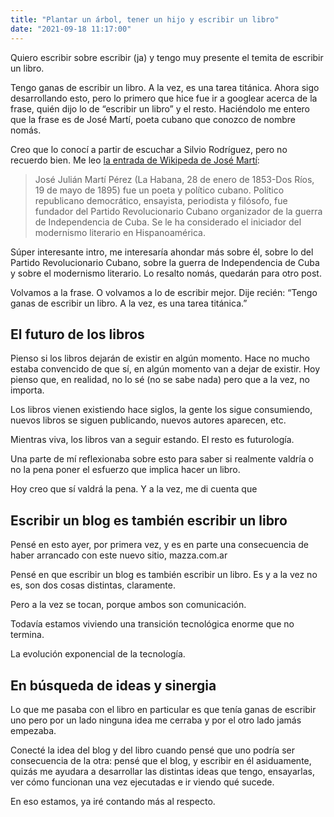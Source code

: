 ```yaml
---
title: "Plantar un árbol, tener un hijo y escribir un libro"
date: "2021-09-18 11:17:00"
---
```


Quiero escribir sobre escribir (ja) y tengo muy presente el temita de escribir un libro.

Tengo ganas de escribir un libro. A la vez, es una tarea titánica. Ahora sigo desarrollando esto, pero lo primero que hice fue ir a googlear acerca de la frase, quién dijo lo de “escribir un libro” y el resto. Haciéndolo me entero que la frase es de José Martí, poeta cubano que conozco de nombre nomás.

Creo que lo conocí a partir de escuchar a Silvio Rodríguez, pero no recuerdo bien. Me leo [la entrada de Wikipeda de José Martí](https://es.m.wikipedia.org/wiki/Jos%C3%A9_Mart%C3%AD):

> José Julián Martí Pérez (La Habana, 28 de enero de 1853-Dos Ríos, 19 de mayo de 1895) fue un poeta y político cubano. Político republicano democrático, ensayista, periodista y filósofo, fue fundador del Partido Revolucionario Cubano organizador de la guerra de Independencia de Cuba. Se le ha considerado el iniciador del modernismo literario en Hispanoamérica.

Súper interesante intro, me interesaría ahondar más sobre él, sobre lo del Partido Revolucionario Cubano, sobre la guerra de Independencia de Cuba y sobre el modernismo literario. Lo resalto nomás, quedarán para otro post.

Volvamos a la frase. O volvamos a lo de escribir mejor. Dije recién: “Tengo ganas de escribir un libro. A la vez, es una tarea titánica.”

## El futuro de los libros

Pienso si los libros dejarán de existir en algún momento. Hace no mucho estaba convencido de que sí, en algún momento van a dejar de existir. Hoy pienso que, en realidad, no lo sé (no se sabe nada) pero que a la vez, no importa.

Los libros vienen existiendo hace siglos, la gente los sigue consumiendo, nuevos libros se siguen publicando, nuevos autores aparecen, etc.

Mientras viva, los libros van a seguir estando. El resto es futurología.

Una parte de mí reflexionaba sobre esto para saber si realmente valdría o no la pena poner el esfuerzo que implica hacer un libro.

Hoy creo que sí valdrá la pena. Y a la vez, me di cuenta que

## Escribir un blog es también escribir un libro

Pensé en esto ayer, por primera vez, y es en parte una consecuencia de haber arrancado con este nuevo sitio, mazza.com.ar

Pensé en que escribir un blog es también escribir un libro. Es y a la vez no es, son dos cosas distintas, claramente.

Pero a la vez se tocan, porque ambos son comunicación.

Todavía estamos viviendo una transición tecnológica enorme que no termina.

La evolución exponencial de la tecnología.

## En búsqueda de ideas y sinergia

Lo que me pasaba con el libro en particular es que tenía ganas de escribir uno pero por un lado ninguna idea me cerraba y por el otro lado jamás empezaba.

Conecté la idea del blog y del libro cuando pensé que uno podría ser consecuencia de la otra: pensé que el blog, y escribir en él asiduamente, quizás me ayudara a desarrollar las distintas ideas que tengo, ensayarlas, ver cómo funcionan una vez ejecutadas e ir viendo qué sucede.

En eso estamos, ya iré contando más al respecto.